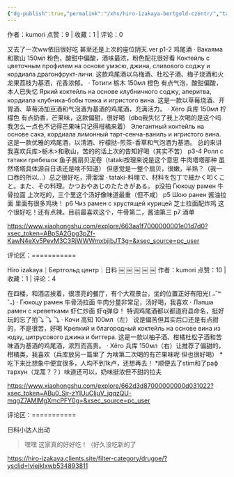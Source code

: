```yaml
---
{"dg-publish":true,"permalink":"/xhs/hiro-izakaya-bertgold-czentr/","tags":["rednote","圣彼得堡"],"created":"2025-03-17T18:27:30.266+08:00","updated":"2025-03-19T21:45:02.573+08:00"}
---
```


作者：kumori
点赞：9   |   收藏：1   |   评论：0

又去了一次ww依旧很好吃 甚至还是上次的座位阴天.ver
p1-2 鸡尾酒
· Вакаяма 和歌山 150мл 粉色，酸甜中偏酸，酒味最浓，粉色配花很好看
Коктейль с цветочным профилем на основе умэсю, джина, сливового соджу и кордиала драгонфрукт-личи. 这款鸡尾酒以乌梅酒、杜松子酒、梅子烧酒和火龙果荔枝为基酒，花香浓郁。
· Тотиги 栃木 150мл 橙色 有点气泡，酸甜偏酸，本人已失忆
Яркий коктейль на основе клубничного соджу, аперитва, кордиала клубника-бобы тонка и игристого вина. 这是一款以草莓烧酒、开胃酒、草莓汤加豆酒和气泡酒为基酒的鸡尾酒，充满活力。
· Хёго 兵库 150мл 柠檬色 有点奶香，芒果味，这款偏甜，很好喝（dbq我失忆了我上次喝的是这个吗我怎么一点也不记得芒果味只记得柑橘来着）
Элегантный коктейль на основе сакэ, кордиала лимонный тарт-сенча-ваниль и игристого вина. 这是一款优雅的鸡尾酒，以清酒、柠檬挞-煎茶-香草和气泡酒为基酒。
总的来讲我喜欢兵库>栃木>和歌山，苦的的话上次的告知好喝（其实不苦）
p3-4 Ролл с татаки гребешок 鱼子酱扇贝泥卷（tataki按理来说是这个意思 牛肉塔塔那种 虽然塔塔具体源自日语还是啥不知道） 但感觉是一整个扇贝，很嫩，半熟？（我一口吞的所以…）总之很好吃，滑溜溜
· tataki-料理で、材料を包丁で細かく叩くこと。また、その料理。かつおやあじのたたきがある。
p没拍 Гюкоцу рамен 牛骨拉面 上次吃的，三个里这个汤好像味道最重（但不咸）
p5 Шою ранен 酱油拉面 里面有很多鸡块！
p6 Чиз рамен с хрустящей курицей 芝士拉面配炸鸡 这个很好吃！还有点辣。目前最喜欢这个，牛骨第二，酱油第三
p7 酒单

https://www.xiaohongshu.com/explore/663aa1f7000000001e01d7d0?xsec_token=ABpSA2Gpg3pZf-KawN4eXv5PevM3C3RjWWWmxbjibJT3g=&xsec_source=pc_user

评论区：===========


Hiro izakaya｜Бертгольд центр｜日料
￼
￼
￼
￼
￼
作者：kumori
点赞：10   |   收藏：1   |   评论：4

在四楼，和酒店挨着，很漂亮的餐厅，有个大观景台，坐的位置正好有阳光( ᎔˘꒳˘᎔)
· Гюкоцу рамен 牛骨汤拉面 牛肉分量非常足，汤好喝，我喜欢
· Лапша рамен с креветками 虾仁炒面 虾q弹😋！
特调鸡尾酒都以都道府县命名，挺好玩的忘了拍⤵ ⤵ ⤵
· Кочи 高知 100мл（左） 说是偏苦但其实后口还是有点甜的，不是很苦，好喝
Крепкий и благородный коктейль на основе вина из юдзу, цитрусового джина и биттера. 这是一款以柚子酒、柑橘杜松子酒和苦味酒为基酒的鸡尾酒，浓烈而高贵。
· Хёго 兵库 150мл（右）让推荐了偏甜的，柑橘类，我喜欢（兵库放另一篇里了 为啥第二次喝的有芒果味呢 但也很好喝）
*吃下来比想象中便宜很多，人均不到1k卢，还想再去！
*顺便去了stim和了раф тархун（龙蒿？？）味道还可以，奶味挺浓但不甜的拉夫

https://www.xiaohongshu.com/explore/662d3d87000000000d031022?xsec_token=ABu0_Sjr-zYIUuCIjuV_jqqzQU-mqgZ7AMlMgXmcPFY0g=&xsec_source=pc_user

评论区：===========

日料小达人出动

> 嘿嘿 这家真的好好吃！（好久没吃新的了



https://hiro-izakaya.clients.site/filter-category/drugoe/?ysclid=lviejklxwb534893811